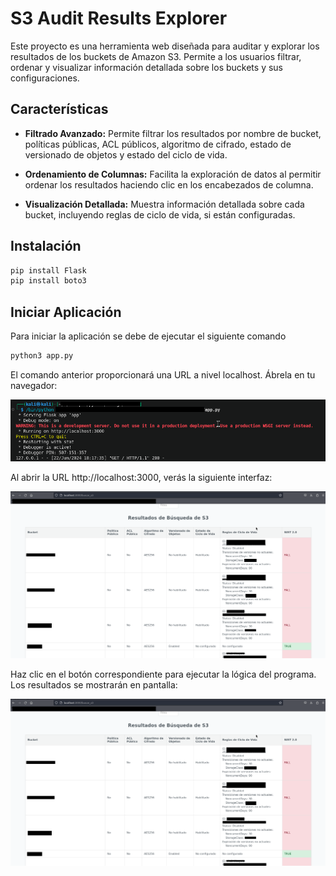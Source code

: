 # S3 Audit Results Explorer

Este proyecto es una herramienta web diseñada para auditar y explorar los resultados de los buckets de Amazon S3. Permite a los usuarios filtrar, ordenar y visualizar información detallada sobre los buckets y sus configuraciones.

## Características

- **Filtrado Avanzado:** Permite filtrar los resultados por nombre de bucket, políticas públicas, ACL públicos, algoritmo de cifrado, estado de versionado de objetos y estado del ciclo de vida.
  
- **Ordenamiento de Columnas:** Facilita la exploración de datos al permitir ordenar los resultados haciendo clic en los encabezados de columna.

- **Visualización Detallada:** Muestra información detallada sobre cada bucket, incluyendo reglas de ciclo de vida, si están configuradas.

## Instalación
```python
pip install Flask
pip install boto3
```
## Iniciar Aplicación
Para iniciar la aplicación se debe de ejecutar el siguiente comando
```python
python3 app.py
```
El comando anterior proporcionará una URL a nivel localhost. Ábrela en tu navegador:

![Localhost1](imagen3.png)

Al abrir la URL http://localhost:3000, verás la siguiente interfaz:

![Localhost2](resultados.png)

Haz clic en el botón correspondiente para ejecutar la lógica del programa. Los resultados se mostrarán en pantalla:

![Localhost3](imagen2.png)

